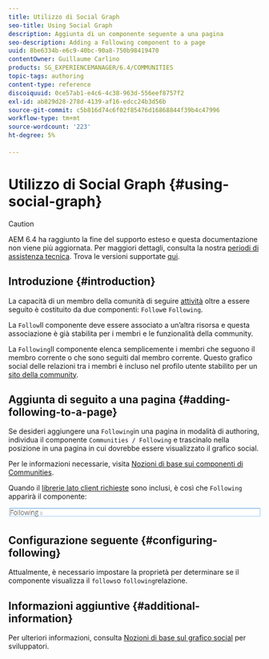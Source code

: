 ```yaml
---
title: Utilizzo di Social Graph
seo-title: Using Social Graph
description: Aggiunta di un componente seguente a una pagina
seo-description: Adding a Following component to a page
uuid: 8be6334b-e6c9-40bc-90a8-750b98419470
contentOwner: Guillaume Carlino
products: SG_EXPERIENCEMANAGER/6.4/COMMUNITIES
topic-tags: authoring
content-type: reference
discoiquuid: 0ce57ab1-e4c6-4c38-963d-556eef8757f2
exl-id: ab829d28-278d-4139-af16-edcc24b3d56b
source-git-commit: c5b816d74c6f02f85476d16868844f39b4c47996
workflow-type: tm+mt
source-wordcount: '223'
ht-degree: 5%

---
```


# Utilizzo di Social Graph {#using-social-graph}

>[!CAUTION]
>
>AEM 6.4 ha raggiunto la fine del supporto esteso e questa documentazione non viene più aggiornata. Per maggiori dettagli, consulta la nostra [periodi di assistenza tecnica](https://helpx.adobe.com/it/support/programs/eol-matrix.html). Trova le versioni supportate [qui](https://experienceleague.adobe.com/docs/).

## Introduzione {#introduction}

La capacità di un membro della comunità di seguire [attività](activities.md) oltre a essere seguito è costituito da due componenti: `Follow`e `Following`.

La `Follow`Il componente deve essere associato a un’altra risorsa e questa associazione è già stabilita per i membri e le funzionalità della community.

La `Following`Il componente elenca semplicemente i membri che seguono il membro corrente o che sono seguiti dal membro corrente. Questo grafico social delle relazioni tra i membri è incluso nel profilo utente stabilito per un [sito della community](overview.md#communitiessites).

## Aggiunta di seguito a una pagina {#adding-following-to-a-page}

Se desideri aggiungere una `Following`in una pagina in modalità di authoring, individua il componente `Communities / Following` e trascinalo nella posizione in una pagina in cui dovrebbe essere visualizzato il grafico social.

Per le informazioni necessarie, visita [Nozioni di base sui componenti di Communities](basics.md).

Quando il [librerie lato client richieste](essentials-socialgraph.md#essentials-for-client-side) sono inclusi, è così che `Following` apparirà il componente:

![chlimage_1-447](assets/chlimage_1-447.png)

## Configurazione seguente {#configuring-following}

Attualmente, è necessario impostare la proprietà per determinare se il componente visualizza il `follows`o `following`relazione.

## Informazioni aggiuntive {#additional-information}

Per ulteriori informazioni, consulta [Nozioni di base sul grafico social](essentials-socialgraph.md) per sviluppatori.
